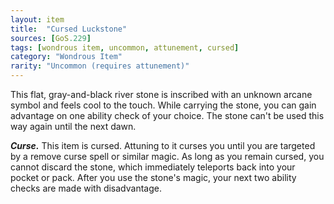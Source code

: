 ```yaml
---
layout: item
title:  "Cursed Luckstone"
sources: [GoS.229]
tags: [wondrous item, uncommon, attunement, cursed]
category: "Wondrous Item"
rarity: "Uncommon (requires attunement)"
---
```


This flat, gray-and-black river stone is inscribed with an unknown arcane symbol and feels cool to the touch. While carrying the stone, you can gain advantage on one ability check of your choice. The stone can't be used this way again until the next dawn.

**_Curse._** This item is cursed. Attuning to it curses you until you are targeted by a remove curse spell or similar magic. As long as you remain cursed, you cannot discard the stone, which immediately teleports back into your pocket or pack. After you use the stone's magic, your next two ability checks are made with disadvantage.